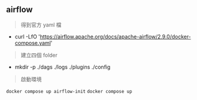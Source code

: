 ## airflow

> 得到官方 yaml 檔

- curl -LfO 'https://airflow.apache.org/docs/apache-airflow/2.9.0/docker-compose.yaml'

> 建立四個 folder

- mkdir -p ./dags ./logs ./plugins ./config

> 啟動環境

`docker compose up airflow-init`
`docker compose up`
